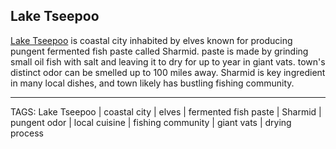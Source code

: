 ## Lake Tseepoo

[Lake Tseepoo](../Places/Lake_Tseepoo.md) is coastal city inhabited by elves known for producing pungent fermented fish paste called Sharmid. paste is made by grinding small oil fish with salt and leaving it to dry for up to year in giant vats. town's distinct odor can be smelled up to 100 miles away. Sharmid is key ingredient in many local dishes, and town likely has bustling fishing community.

---
TAGS: Lake Tseepoo | coastal city | elves | fermented fish paste | Sharmid | pungent odor | local cuisine | fishing community | giant vats | drying process

